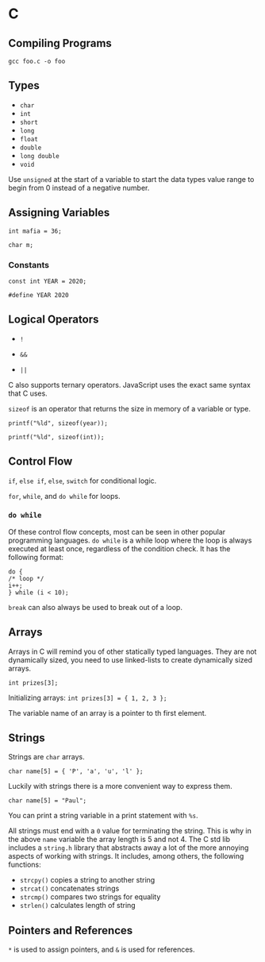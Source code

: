 # C

## Compiling Programs

`gcc foo.c -o foo`

## Types

- `char`
- `int`
- `short`
- `long`
- `float`
- `double`
- `long double`
- `void`

Use `unsigned` at the start of a variable to start the data types value range to begin from 0 instead of a negative number.

## Assigning Variables

`int mafia = 36;`

`char m;`

### Constants

`const int YEAR = 2020;`

`#define YEAR 2020`

## Logical Operators

- `!`

- `&&`

- `||`

C also supports ternary operators. JavaScript uses the exact same syntax that C uses.

`sizeof` is an operator that returns the size in memory of a variable or type.

`printf("%ld", sizeof(year));`

`printf("%ld", sizeof(int));`

## Control Flow

`if`, `else if`, `else`, `switch` for conditional logic.

`for`, `while`, and `do while` for loops.

### `do while`

Of these control flow concepts, most can be seen in other popular programming languages. `do while` is a while loop where the loop is always executed at least once, regardless of the condition check. It has the following format:

```
do {
/* loop */
i++;
} while (i < 10);
```

`break` can also always be used to break out of a loop.

## Arrays

Arrays in C will remind you of other statically typed languages. They are not dynamically sized, you need to use linked-lists to create dynamically sized arrays.

`int prizes[3];`

Initializing arrays: `int prizes[3] = { 1, 2, 3 };`

The variable name of an array is a pointer to th first element.

## Strings

Strings are `char` arrays.

`char name[5] = { 'P', 'a', 'u', 'l' };`

Luckily with strings there is a more convenient way to express them.

`char name[5] = "Paul";`

You can print a string variable in a print statement with `%s`.

All strings must end with a `0` value for terminating the string. This is why in the above `name` variable the array length is 5 and not 4. The C std lib includes a `string.h` library that abstracts away a lot of the more annoying aspects of working with strings. It includes, among others, the following functions:

- `strcpy()` copies a string to another string
- `strcat()` concatenates strings
- `strcmp()` compares two strings for equality
- `strlen()` calculates length of string

## Pointers and References

`*` is used to assign pointers, and `&` is used for references.
